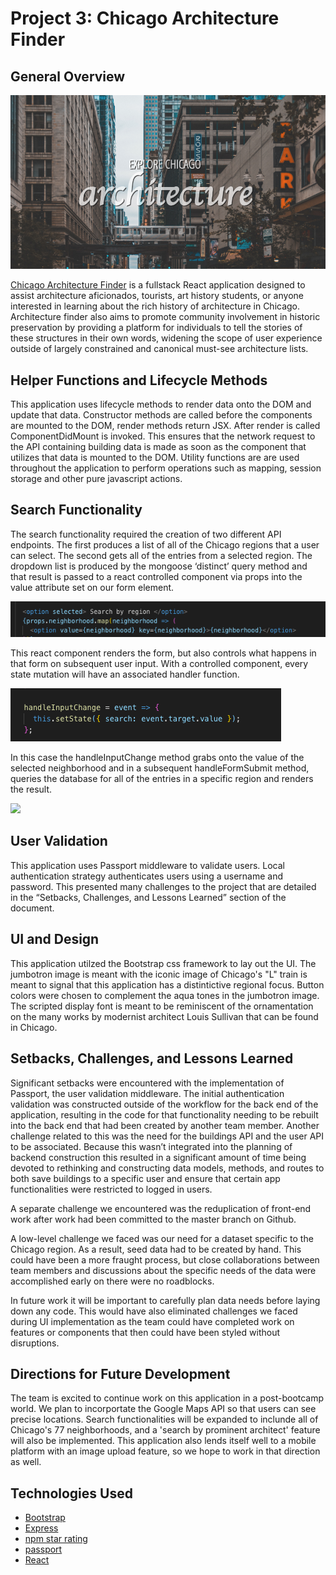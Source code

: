 # Project 3: Chicago Architecture Finder

## General Overview

![](Project_3_readME/jumbotron.png)

[Chicago Architecture Finder](https://chiarchfindr.herokuapp.com/)
is a fullstack React application designed to assist architecture aficionados, tourists, art history students, or anyone interested in learning about the rich history of architecture in Chicago. Architecture finder also aims to promote community involvement in historic preservation by providing a platform for individuals to tell the stories of these structures in their own words, widening the scope of user experience outside of largely constrained and canonical must-see architecture lists.


## Helper Functions and Lifecycle Methods 

This application uses lifecycle methods to render data onto the DOM and update that data. Constructor methods are called before the components are mounted to the DOM, render methods return JSX. After render is called ComponentDidMount is invoked. This ensures that the network request to the API containing building data is made as soon as the component that utilizes that data is mounted to the DOM. Utility functions are are used throughout the application to perform operations such as mapping, session storage and other pure javascript actions.

## Search Functionality

The search functionality required the creation of two different API endpoints. The first produces a list of all of the Chicago regions that a user can select. The second gets all of the entries from a selected region. The dropdown list is produced by the mongoose ‘distinct’ query method and that result is passed to a react controlled component via props into the value attribute set on our form element.

![](Project_3_readME/OptionSelected.png)

This react component renders the form, but also controls what happens in that form on subsequent user input. With a controlled component, every state mutation will have an associated handler function. 

![](Project_3_readME/HandleInput.png)

In this case the handleInputChange method grabs onto the value of the selected neighborhood and in a
subsequent handleFormSubmit method, queries the database for all of the entries in a specific region and renders the result. 

![](Project_3_readME/Archfinder.gif)

## User Validation
This application uses Passport middleware to validate users. Local authentication strategy authenticates users using a username and password. This presented many challenges to the project that are detailed in the “Setbacks, Challenges, and Lessons Learned” section of the document.

## UI and Design 

This application utilzed the Bootstrap css framework to lay out the UI. The jumbotron image is meant with the iconic image of Chicago's "L" train is meant to signal that this application has a distintictive regional focus. Button colors were chosen to complement the aqua tones in the jumbotron image. The scripted display font is meant to be reminiscent of the ornamentation on the many works by modernist architect Louis Sullivan that can be found in Chicago. 

## Setbacks, Challenges, and Lessons Learned 

Significant setbacks were encountered with the implementation of Passport, the user validation middleware. The initial authentication validation was constructed outside of the workflow for the back end of the application, resulting in the code for that functionality needing to be rebuilt into the back end that had been created by another team member. Another challenge related to this was the need for the buildings API and the user API to be associated. Because this wasn’t integrated into the planning of backend construction this resulted in a significant amount of time being devoted to rethinking and constructing data models, methods, and routes to both save buildings to a specific user and ensure that certain app functionalities were restricted to logged in users. 

A separate challenge we encountered was the reduplication of front-end work after work had been committed to the master branch on Github. 

A low-level challenge we faced was our need for a dataset specific to the Chicago region. As a result, seed data had to be created by hand. This could have been a more fraught process, but close collaborations between team members and discussions about the specific needs of the data were accomplished early on there were no roadblocks. 

In future work it will be important to carefully plan data needs before laying down any code. This would have also eliminated challenges we faced during UI implementation as the team could have completed work on features or components that then could have been styled without disruptions.

## Directions for Future Development

The team is excited to continue work on this application in a post-bootcamp world. We plan to incorportate the Google Maps API so that users can see precise locations. Search functionalities will be expanded to inclunde all of Chicago's 77 neighborhoods, and a 'search by prominent architect' feature will also be implemented. This application also lends itself well to a mobile platform with an image upload feature, so we hope to work in that direction as well. 


## Technologies Used 

* [Bootstrap](https://getbootstrap.com/)
* [Express](https://www.npmjs.com/package/express)
* [npm star rating](https://www.npmjs.com/package/react-star-ratings)
* [passport](http://www.passportjs.org/)
* [React](https://reactjs.org/)


